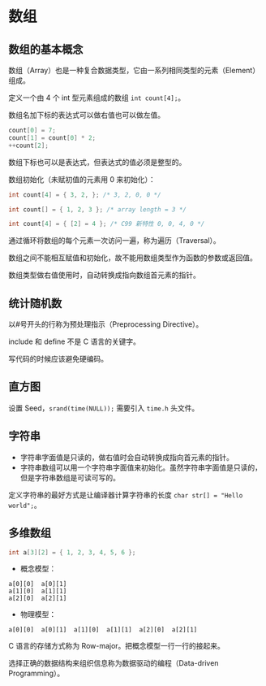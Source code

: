 # 数组

## 数组的基本概念

数组（Array）也是一种复合数据类型，它由一系列相同类型的元素（Element）组成。

定义一个由 4 个 int 型元素组成的数组 `int count[4];`。

数组名加下标的表达式可以做右值也可以做左值。
```c
count[0] = 7;
count[1] = count[0] * 2;
++count[2];
```

数组下标也可以是表达式，但表达式的值必须是整型的。

数组初始化（未赋初值的元素用 0 来初始化）：
```c
int count[4] = { 3, 2, }; /* 3, 2, 0, 0 */

int count[] = { 1, 2, 3 }; /* array length = 3 */

int count[4] = { [2] = 4 }; /* C99 新特性 0, 0, 4, 0 */
```

通过循环将数组的每个元素一次访问一遍，称为遍历（Traversal）。

数组之间不能相互赋值和初始化，故不能用数组类型作为函数的参数或返回值。

数组类型做右值使用时，自动转换成指向数组首元素的指针。

## 统计随机数

以#号开头的行称为预处理指示（Preprocessing Directive）。

include 和 define 不是 C 语言的关键字。

写代码的时候应该避免硬编码。

## 直方图

设置 Seed，`srand(time(NULL));` 需要引入 `time.h` 头文件。

## 字符串

- 字符串字面值是只读的，做右值时会自动转换成指向首元素的指针。
- 字符串数组可以用一个字符串字面值来初始化。虽然字符串字面值是只读的，但是字符串数组是可读可写的。

定义字符串的最好方式是让编译器计算字符串的长度 `char str[] = "Hello world";`。

## 多维数组

```c
int a[3][2] = { 1, 2, 3, 4, 5, 6 };
```
- 概念模型：
```
a[0][0]  a[0][1]
a[1][0]  a[1][1]
a[2][0]  a[2][1]
```
- 物理模型：
```
a[0][0]  a[0][1]  a[1][0]  a[1][1]  a[2][0]  a[2][1]
```

C 语言的存储方式称为 Row-major。把概念模型一行一行的接起来。

选择正确的数据结构来组织信息称为数据驱动的编程（Data-driven Programming）。
